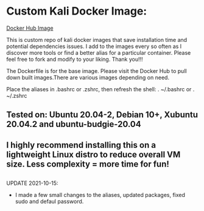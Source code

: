 # Custom Kali Docker Image:

[Docker Hub Image](https://hub.docker.com/repository/docker/fonalex45/project-repo-1)

This is custom repo of kali docker images that save installation time and potential dependencies issues. I add to the images every so often as I discover more tools or find a better alias for a particular container. Please feel free to fork and modify to your liking. Thank you!!!

The Dockerfile is for the base image. Please visit the Docker Hub to pull down built images.There are various images depending on need.

Place the aliases in .bashrc or .zshrc, then refresh the shell: . ~/.bashrc or . ~/.zshrc 

## Tested on: Ubuntu 20.04-2, Debian 10+, Xubuntu 20.04.2 and ubuntu-budgie-20.04

## I highly recommend installing this on a lightweight Linux distro to reduce overall VM size. Less complexity = more time for fun!

##

UPDATE 2021-10-15: 
 - I made a few small changes to the aliases, updated packages, fixed sudo and defaul password.
